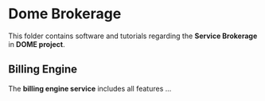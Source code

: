 # Dome Brokerage

This folder contains software and tutorials regarding the **Service Brokerage** in **DOME project**.

## Billing Engine

The **billing engine service** includes all features ... 
